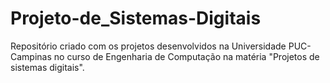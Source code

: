 # Projeto-de_Sistemas-Digitais
Repositório criado com os projetos desenvolvidos na Universidade PUC-Campinas no curso de Engenharia de Computação na matéria "Projetos de sistemas digitais".
